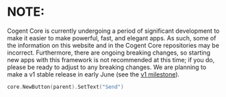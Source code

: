 # **NOTE:**

Cogent Core is currently undergoing a period of significant development to make it easier to make powerful, fast, and elegant apps. As such, some of the information on this website and in the Cogent Core repositories may be incorrect. Furthermore, there are ongoing breaking changes, so starting new apps with this framework is not recommended at this time; if you do, please be ready to adjust to any breaking changes. We are planning to make a v1 stable release in early June (see the [v1 milestone](https://github.com/cogentcore/core/milestone/1)).

<home-page>

```Go
core.NewButton(parent).SetText("Send")
```

</home-page>
